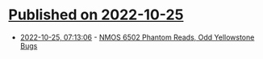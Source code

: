 # [Published on 2022-10-25](index.md)

* [2022-10-25, 07:13:06](https://lobste.rs/s/2ghppy/nmos_6502_phantom_reads_odd_yellowstone) - [NMOS 6502 Phantom Reads, Odd Yellowstone Bugs](https://www.bigmessowires.com/2022/10/23/nmos-6502-phantom-reads-odd-yellowstone-bugs/)
